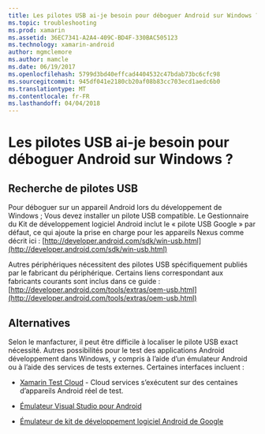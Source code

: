 ```yaml
---
title: Les pilotes USB ai-je besoin pour déboguer Android sur Windows ?
ms.topic: troubleshooting
ms.prod: xamarin
ms.assetid: 36EC7341-A2A4-409C-BD4F-330BAC505123
ms.technology: xamarin-android
author: mgmclemore
ms.author: mamcle
ms.date: 06/19/2017
ms.openlocfilehash: 5799d3bd40effcad4404532c47bdab73bc6cfc98
ms.sourcegitcommit: 945df041e2180cb20af08b83cc703ecd1aedc6b0
ms.translationtype: MT
ms.contentlocale: fr-FR
ms.lasthandoff: 04/04/2018
---
```

# <a name="what-usb-drivers-do-i-need-to-debug-android-on-windows"></a>Les pilotes USB ai-je besoin pour déboguer Android sur Windows ?

## <a name="finding-usb-drivers"></a>Recherche de pilotes USB

Pour déboguer sur un appareil Android lors du développement de Windows ; Vous devez installer un pilote USB compatible. Le Gestionnaire du Kit de développement logiciel Android inclut le « pilote USB Google » par défaut, ce qui ajoute la prise en charge pour les appareils Nexus comme décrit ici : [http://developer.android.com/sdk/win-usb.html](http://developer.android.com/sdk/win-usb.html)

Autres périphériques nécessitent des pilotes USB spécifiquement publiés par le fabricant du périphérique. Certains liens correspondant aux fabricants courants sont inclus dans ce guide : [http://developer.android.com/tools/extras/oem-usb.html](http://developer.android.com/tools/extras/oem-usb.html)

## <a name="alternatives"></a>Alternatives

Selon le manfacturer, il peut être difficile à localiser le pilote USB exact nécessité. Autres possibilités pour le test des applications Android développement dans Windows, y compris à l’aide d’un émulateur Android ou à l’aide des services de tests externes. Certaines interfaces incluent :

- [Xamarin Test Cloud](https://xamarin.com/test-cloud) - Cloud services s’exécutent sur des centaines d’appareils Android réel de test.

- [Émulateur Visual Studio pour Android](https://www.visualstudio.com/en-us/features/msft-android-emulator-vs.aspx)

- [Émulateur de kit de développement logiciel Android de Google](~/android/deploy-test/debugging/android-sdk-emulator/index.md)

